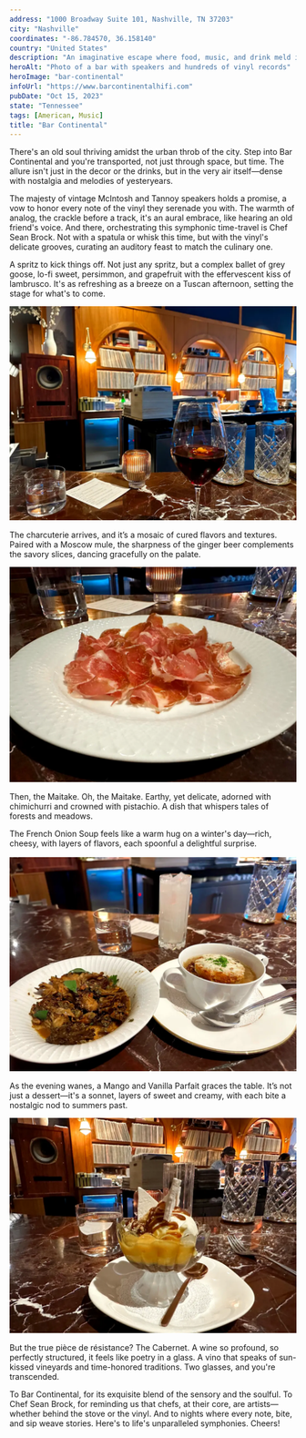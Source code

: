 ```yaml
---
address: "1000 Broadway Suite 101, Nashville, TN 37203"
city: "Nashville"
coordinates: "-86.784570, 36.158140"
country: "United States"
description: "An imaginative escape where food, music, and drink meld into nostalgic reverie"
heroAlt: "Photo of a bar with speakers and hundreds of vinyl records"
heroImage: "bar-continental"
infoUrl: "https://www.barcontinentalhifi.com"
pubDate: "Oct 15, 2023"
state: "Tennessee"
tags: [American, Music]
title: "Bar Continental"
---
```


There's an old soul thriving amidst the urban throb of the city. Step into Bar Continental and you're transported, not just through space, but time. The allure isn't just in the decor or the drinks, but in the very air itself—dense with nostalgia and melodies of yesteryears.

The majesty of vintage McIntosh and Tannoy speakers holds a promise, a vow to honor every note of the vinyl they serenade you with. The warmth of analog, the crackle before a track, it's an aural embrace, like hearing an old friend's voice. And there, orchestrating this symphonic time-travel is Chef Sean Brock. Not with a spatula or whisk this time, but with the vinyl's delicate grooves, curating an auditory feast to match the culinary one.

A spritz to kick things off. Not just any spritz, but a complex ballet of grey goose, lo-fi sweet, persimmon, and grapefruit with the effervescent kiss of lambrusco. It's as refreshing as a breeze on a Tuscan afternoon, setting the stage for what's to come.

![Photo of a mixed drink](/public/bar-continental-spritz.webp)

The charcuterie arrives, and it’s a mosaic of cured flavors and textures. Paired with a Moscow mule, the sharpness of the ginger beer complements the savory slices, dancing gracefully on the palate.

![Photo of charcuterie](/public/bar-continental-charcuterie.webp)

Then, the Maitake. Oh, the Maitake. Earthy, yet delicate, adorned with chimichurri and crowned with pistachio. A dish that whispers tales of forests and meadows.

The French Onion Soup feels like a warm hug on a winter's day—rich, cheesy, with layers of flavors, each spoonful a delightful surprise.

![Photo of a maitake mushrooms and french onion soup](/public/bar-continental-entrees.webp)

As the evening wanes, a Mango and Vanilla Parfait graces the table. It’s not just a dessert—it's a sonnet, layers of sweet and creamy, with each bite a nostalgic nod to summers past.

![Photo of mango and vanilla parfait](/public/bar-continental-dessert.webp)

But the true pièce de résistance? The Cabernet. A wine so profound, so perfectly structured, it feels like poetry in a glass. A vino that speaks of sun-kissed vineyards and time-honored traditions. Two glasses, and you're transcended.

To Bar Continental, for its exquisite blend of the sensory and the soulful. To Chef Sean Brock, for reminding us that chefs, at their core, are artists—whether behind the stove or the vinyl. And to nights where every note, bite, and sip weave stories. Here's to life's unparalleled symphonies. Cheers!
